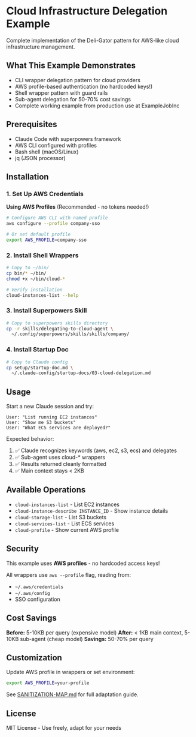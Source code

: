 # Cloud Infrastructure Delegation Example

Complete implementation of the Deli-Gator pattern for AWS-like cloud infrastructure management.

## What This Example Demonstrates

- CLI wrapper delegation pattern for cloud providers
- AWS profile-based authentication (no hardcoded keys!)
- Shell wrapper pattern with guard rails
- Sub-agent delegation for 50-70% cost savings
- Complete working example from production use at ExampleJobInc

## Prerequisites

- Claude Code with superpowers framework
- AWS CLI configured with profiles
- Bash shell (macOS/Linux)
- jq (JSON processor)

## Installation

### 1. Set Up AWS Credentials

**Using AWS Profiles** (Recommended - no tokens needed!)
```bash
# Configure AWS CLI with named profile
aws configure --profile company-sso

# Or set default profile
export AWS_PROFILE=company-sso
```

### 2. Install Shell Wrappers

```bash
# Copy to ~/bin/
cp bin/* ~/bin/
chmod +x ~/bin/cloud-*

# Verify installation
cloud-instances-list --help
```

### 3. Install Superpowers Skill

```bash
# Copy to superpowers skills directory
cp -r skills/delegating-to-cloud-agent \
  ~/.config/superpowers/skills/skills/company/
```

### 4. Install Startup Doc

```bash
# Copy to Claude config
cp setup/startup-doc.md \
  ~/.claude-config/startup-docs/03-cloud-delegation.md
```

## Usage

Start a new Claude session and try:

```
User: "List running EC2 instances"
User: "Show me S3 buckets"
User: "What ECS services are deployed?"
```

Expected behavior:
1. ✅ Claude recognizes keywords (aws, ec2, s3, ecs) and delegates
2. ✅ Sub-agent uses cloud-* wrappers
3. ✅ Results returned cleanly formatted
4. ✅ Main context stays < 2KB

## Available Operations

- `cloud-instances-list` - List EC2 instances
- `cloud-instance-describe INSTANCE_ID` - Show instance details
- `cloud-storage-list` - List S3 buckets
- `cloud-services-list` - List ECS services
- `cloud-profile` - Show current AWS profile

## Security

This example uses **AWS profiles** - no hardcoded access keys!

All wrappers use `aws --profile` flag, reading from:
- `~/.aws/credentials`
- `~/.aws/config`
- SSO configuration

## Cost Savings

**Before:** 5-10KB per query (expensive model)
**After:** < 1KB main context, 5-10KB sub-agent (cheap model)
**Savings:** 50-70% per query

## Customization

Update AWS profile in wrappers or set environment:
```bash
export AWS_PROFILE=your-profile
```

See [SANITIZATION-MAP.md](./SANITIZATION-MAP.md) for full adaptation guide.

## License

MIT License - Use freely, adapt for your needs
